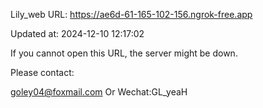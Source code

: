 Lily_web URL: https://ae6d-61-165-102-156.ngrok-free.app

Updated at: 2024-12-10 12:17:02

If you cannot open this URL, the server might be down.

Please contact: 

goley04@foxmail.com Or Wechat:GL_yeaH